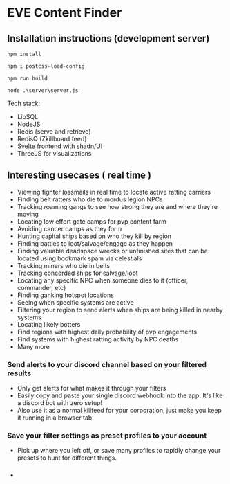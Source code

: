 # EVE Content Finder

## Installation instructions (development server)

`npm install`

`npm i postcss-load-config`

`npm run build`

`node .\server\server.js`

Tech stack:

- LibSQL
- NodeJS
- Redis (serve and retrieve)
- RedisQ (Zkillboard feed)
- Svelte frontend with shadn/UI
- ThreeJS for visualizations

## Interesting usecases ( real time )

- Viewing fighter lossmails in real time to locate active ratting carriers
- Finding belt ratters who die to mordus legion NPCs
- Tracking roaming gangs to see how strong they are and where they're moving
- Locating low effort gate camps for pvp content farm
- Avoiding cancer camps as they form
- Hunting capital ships based on who they kill by region
- Finding battles to loot/salvage/engage as they happen
- Finding valuable deadspace wrecks or unfinished sites that can be located using bookmark spam via celestials
- Tracking miners who die in belts
- Tracking concorded ships for salvage/loot
- Locating any specific NPC when someone dies to it (officer, commander, etc)
- Finding ganking hotspot locations
- Seeing when specific systems are active
- Filtering your region to send alerts when ships are being killed in nearby systems
- Locating likely botters
- Find regions with highest daily probability of pvp engagements
- Find systems with highest ratting activity by NPC deaths
- Many more

### Send alerts to your discord channel based on your filtered results

- Only get alerts for what makes it through your filters
- Easily copy and paste your single discord webhook into the app. It's like a discord bot with zero setup!
- Also use it as a normal killfeed for your corporation, just make you keep it running in a browser tab.

### Save your filter settings as preset profiles to your account

- Pick up where you left off, or save many profiles to rapidly change your presets to hunt for different things.

### 

-